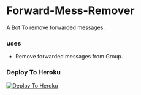 # Forward-Mess-Remover
A Bot To remove forwarded messages. 

### uses
- Remove forwarded messages from Group. 

### Deploy To Heroku

[![Deploy To Heroku](https://www.herokucdn.com/deploy/button.svg)](https://heroku.com/deploy?template=https://github.com/Kenzhu02/NoForward)
